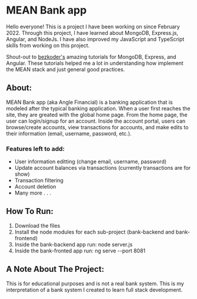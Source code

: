 # MEAN Bank app
Hello everyone! This is a project I have been working on since February 2022. Through this project, I have learned about MongoDB, Express.js, Angular, and NodeJs. I have also improved my JavaScript and TypeScript skills from working on this project.

Shout-out to [bezkoder's](https://www.bezkoder.com/) amazing tutorials for MongoDB, Express, and Angular. These tutorials helped me a lot in understanding how implement the MEAN stack and just general good practices.

## About:
MEAN Bank app (aka Angle Financial) is a banking application that is modeled after the typical banking application. When a user first reaches the site, they are greated with the global home page. From the home page, the user can login/signup for an account. Inside the account portal, users can browse/create accounts, view transactions for accounts, and make edits to their information (email, username, password, etc.).

### Features left to add:
- User information editting (change email, username, password)
- Update account balances via transactions (currently transactions are for show)
- Transaction filtering
- Account deletion
- Many more . . .

## How To Run:
1. Download the files
2. Install the node modules for each sub-project (bank-backend and bank-frontend)
3. Inside the bank-backend app run: node server.js
4. Inside the bank-fronted app run: ng serve --port 8081

## A Note About The Project:
This is for educational purposes and is not a real bank system. This is my interpretation of a bank system I created to learn full stack development.
